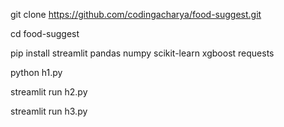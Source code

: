 git clone https://github.com/codingacharya/food-suggest.git

cd food-suggest

pip install streamlit pandas numpy scikit-learn xgboost requests

python h1.py

streamlit run h2.py

streamlit run h3.py
